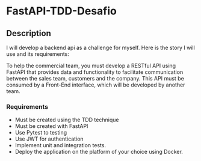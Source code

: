 # FastAPI-TDD-Desafio 
## Description
I will develop a backend api as a challenge for myself. Here is the story I will use and its requirements:

To help the commercial team, you must develop a RESTful API
using FastAPI that provides data and functionality to facilitate
communication between the sales team, customers and the company. This API must be
consumed by a Front-End interface, which will be developed by another team.

### Requirements
- Must be created using the TDD technique
- Must be created with FastAPI
- Use Pytest to testing
- Use JWT for authentication
- Implement unit and integration tests.
- Deploy the application on the platform of your choice using
Docker.

